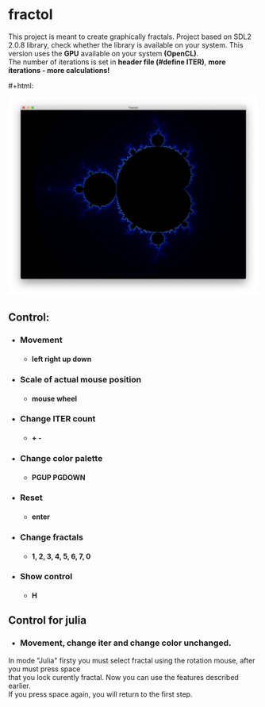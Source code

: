 # fractol
This project is meant to create graphically fractals.
Project based on SDL2 2.0.8 library, check whether the library is available on your system.
This version uses the **GPU** available on your system **(OpenCL)**.  
The number of iterations is set in **header file (#define ITER)**, **more iterations - more calculations!**

#+html: <p align="center"><img src="pic/mandelbrot.png" /></p>

## Control:
- ### Movement
   + #### left right up down
- ### Scale of actual mouse position
   + #### mouse wheel
- ### Change ITER count
   + #### + -
- ### Change color palette
   + #### PGUP PGDOWN
- ### Reset
   + #### enter
- ### Change fractals
   + #### 1, 2, 3, 4, 5, 6, 7, 0
- ### Show control
   + #### H

## Control for julia
  - ### Movement, change iter and change color unchanged.
  In mode "Julia" firsty you must select fractal using the rotation mouse, after you must press space\
  that you lock curently fractal. Now you can use the features described earlier.\
  If you press space again, you will return to the first step.
